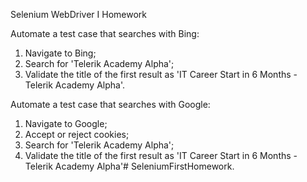 Selenium WebDriver I Homework

Automate a test case that searches with Bing:

1. Navigate to Bing;
2. Search for 'Telerik Academy Alpha';
3. Validate the title of the first result as 'IT Career Start in 6 Months - Telerik Academy Alpha'.

Automate a test case that searches with Google:

1. Navigate to Google;
2. Accept or reject cookies;
3. Search for 'Telerik Academy Alpha';
4. Validate the title of the first result as 'IT Career Start in 6 Months - Telerik Academy Alpha'# SeleniumFirstHomework.

